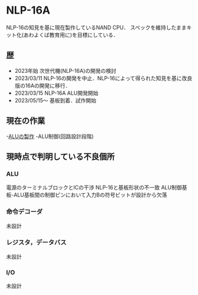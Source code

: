 # NLP-16A
NLP-16の知見を基に現在製作しているNAND CPU．
スペックを維持したままキット化(あわよくば教育用に)を目標にしている．
## 歴
- 2023年始 次世代機(NLP-16A)の開発の検討
- 2023/03/11 NLP-16の開発を中止．NLP-16によって得られた知見を基に改良版の16Aの開発に移行．
- 2023/03/15 NLP-16A ALU開発開始
- 2023/05/15～ 基板到着．試作開始

## 現在の作業
-[ALUの製作](./Hardware/alu_c)
-ALU制御(回路設計段階)

## 現時点で判明している不良個所
### ALU
電源のターミナルブロックとICの干渉
NLP-16と基板形状の不一致
ALU制御基板-ALU基板間の制御ピンにおいて入力Bの符号ビットが設計から欠落
### 命令デコーダ
未設計
### レジスタ，データバス
未設計
### I/O
未設計